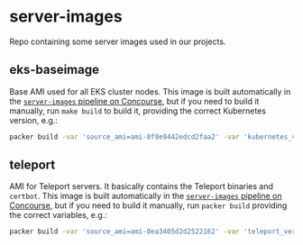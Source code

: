 # server-images

Repo containing some server images used in our projects.

## eks-baseimage

Base AMI used for all EKS cluster nodes. This image is built automatically in the [`server-images` pipeline on Concourse](https://ci.skyscrape.rs/teams/skyscrapers/pipelines/server-images), but if you need to build it manually, run `make build` to build it, providing the correct Kubernetes version, e.g.:

```bash
packer build -var 'source_ami=ami-0f9e9442edcd2faa2' -var 'kubernetes_version=1.15' packer.json
```

## teleport

AMI for Teleport servers. It basically contains the Teleport binaries and `certbot`. This image is built automatically in the [`server-images` pipeline on Concourse](https://ci.skyscrape.rs/teams/skyscrapers/pipelines/server-images), but if you need to build it manually, run `packer build` providing the correct variables, e.g.:

```bash
packer build -var 'source_ami=ami-0ea3405d2d2522162' -var 'teleport_version=4.4.5' packer.json
```

